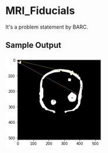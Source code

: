 # MRI_Fiducials
It's a problem statement by BARC.
<h2> Sample Output </h2>
<img src="images/download.png">
